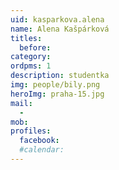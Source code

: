 ```yaml
---
uid: kasparkova.alena
name: Alena Kašpárková
titles:
  before:
category:
ordpms: 1
description: studentka
img: people/bily.png
heroImg: praha-15.jpg
mail:
  - 
mob:
profiles:
  facebook:
  #calendar: 
---
```

